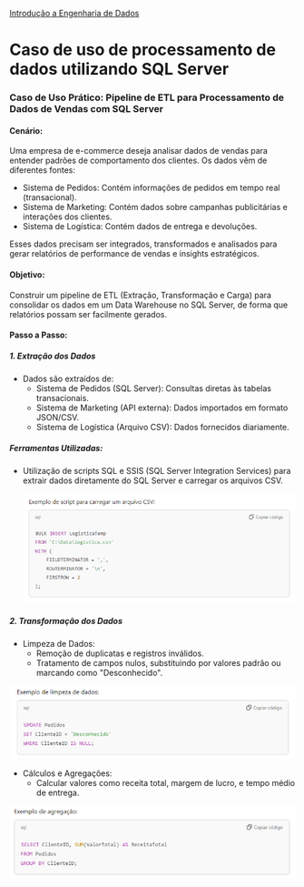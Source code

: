 <div> 
<p><a href="https://github.com/JosiTubaroski/Introducao_Engenharia_Dados/blob/main/README.md">Introdução a Engenharia de Dados</a></p>
</div> 

# Caso de uso de processamento de dados utilizando SQL Server

### Caso de Uso Prático: Pipeline de ETL para Processamento de Dados de Vendas com SQL Server

#### Cenário:

Uma empresa de e-commerce deseja analisar dados de vendas para entender padrões de comportamento dos clientes. Os dados vêm de diferentes fontes:

- Sistema de Pedidos: Contém informações de pedidos em tempo real (transacional).
- Sistema de Marketing: Contém dados sobre campanhas publicitárias e interações dos clientes.
- Sistema de Logística: Contém dados de entrega e devoluções.

Esses dados precisam ser integrados, transformados e analisados para gerar relatórios de performance de vendas e insights estratégicos.

#### Objetivo:

Construir um pipeline de ETL (Extração, Transformação e Carga) para consolidar os dados em um Data Warehouse no SQL Server, de forma que relatórios possam ser facilmente gerados.

#### Passo a Passo:

##### 1. Extração dos Dados

- Dados são extraídos de:
  - Sistema de Pedidos (SQL Server): Consultas diretas às tabelas transacionais.
  - Sistema de Marketing (API externa): Dados importados em formato JSON/CSV.
  - Sistema de Logística (Arquivo CSV): Dados fornecidos diariamente.

##### Ferramentas Utilizadas:

- Utilização de scripts SQL e SSIS (SQL Server Integration Services) para extrair dados diretamente do SQL Server e carregar os arquivos CSV.

  <img src="https://github.com/JosiTubaroski/Processamento_SQL_Server/blob/main/img/01_Script_CSV.png">
    
##### 2. Transformação dos Dados

- Limpeza de Dados:
  - Remoção de duplicatas e registros inválidos.
  - Tratamento de campos nulos, substituindo por valores padrão ou marcando como "Desconhecido".
    
 <img src="https://github.com/JosiTubaroski/Processamento_SQL_Server/blob/main/img/02_Limpeza_Dados.png">

 - Cálculos e Agregações:
   - Calcular valores como receita total, margem de lucro, e tempo médio de entrega.
     
<img src="https://github.com/JosiTubaroski/Processamento_SQL_Server/blob/main/img/03_Agregacao.png">
   

   
